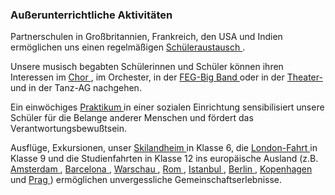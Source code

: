 ---
---

### Außerunterrichtliche Aktivitäten

Partnerschulen in Großbritannien, Frankreich,  den USA und Indien ermöglichen uns einen regelmäßigen 
<a href="#/Portrait/Austausch/">
  <i class="fa fa-external-link">
  </i>
  Schüleraustausch
</a>
.

Unsere musisch begabten Schülerinnen und Schüler können ihren Interessen im 
<a href="#/Schulleben/Unterstufenchor/">
  <i class="fa fa-external-link">
  </i>
  Chor
</a>
, im Orchester, in der 
<a href="#/Schulleben/Bigband/">
  <i class="fa fa-external-link">
  </i>
  FEG-Big Band
</a>
oder in der 
<a href="#/Schulleben/Theater/">
  <i class="fa fa-external-link">
  </i>
  Theater-
</a>
und in der Tanz-AG nachgehen.

Ein einwöchiges 
<a href="#/Schulleben/Sozialpraktikum/2009/">
  <i class="fa fa-external-link">
  </i>
  Praktikum
</a>
in einer sozialen Einrichtung sensibilisiert unsere Schüler für die Belange anderer Menschen und fördert das Verantwortungsbewußtsein.

Ausflüge, Exkursionen, unser 
<a href="#/Portrait/Skilandheim/">
  <i class="fa fa-external-link">
  </i>
  Skilandheim
</a>
in Klasse 6, die 
<a href="#/Portrait/London/">
  <i class="fa fa-external-link">
  </i>
  London-Fahrt
</a>
in Klasse 9 und
die Studienfahrten in Klasse 12 ins europäische Ausland (z.B. 
<a href="#/Schulleben/Studienfarten/Amsterdam/">
  <i class="fa fa-external-link">
  </i>
  Amsterdam
</a>
, 
<a href="#/Schulleben/Studienfarten/Barcelona/">
  <i class="fa fa-external-link">
  </i>
  Barcelona
</a>
, 
<a href="#/Schulleben/Studienfarten/Warschau/">
  <i class="fa fa-external-link">
  </i>
  Warschau
</a>
, 
<a href="#/Schulleben/Studienfarten/Rom/">
  <i class="fa fa-external-link">
  </i>
  Rom
</a>
,
<a href="#/Schulleben/Studienfarten/Istanbul/">
  <i class="fa fa-external-link">
  </i>
  Istanbul
</a>
, 
<a href="#/Schulleben/Studienfarten/Berlin/">
  <i class="fa fa-external-link">
  </i>
  Berlin
</a>
, 
<a href="#/Schulleben/Studienfarten/Kopenhagen/">
  <i class="fa fa-external-link">
  </i>
  Kopenhagen
</a>
und 
<a href="#/Schulleben/Studienfarten/Prag/">
  <i class="fa fa-external-link">
  </i>
  Prag
</a>
)
ermöglichen
unvergessliche Gemeinschaftserlebnisse. 
